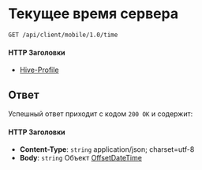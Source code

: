 # Текущее время сервера

`GET /api/client/mobile/1.0/time`

#### HTTP Заголовки
* [Hive-Profile](http_headers.md)

## Ответ
Успешный ответ приходит с кодом `200 OK` и содержит:

#### HTTP Заголовки
* **Content-Type**: `string` application/json; charset=utf-8
* **Body**: `string` Объект [OffsetDateTime](objects.md#OffsetDateTime-item)
